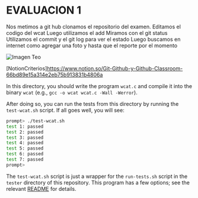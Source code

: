 <h1>EVALUACION 1</h1>

<p>Nos metimos a git hub
clonamos el repositorio del examen.
Editamos el codigo del wcat
Luego utilizamos el add
Miramos con el git status 
Utilizamos el commit y el git log para ver el estado 
Luego buscamos en internet como agregar una foto 
y hasta que el reporte por el momento   </p>

![Imagen Teo](https://user-images.githubusercontent.com/111305370/184696346-23661bb1-0b1d-4bc1-899d-026ebeddb3ae.jpg)

[NotionCriterios]https://www.notion.so/Git-Github-y-Github-Classroom-66bd89e15a314e2eb75b913831b4806a


In this directory, you should write the program `wcat.c` and compile it into
the binary `wcat` (e.g., `gcc -o wcat wcat.c -Wall -Werror`).

After doing so, you can run the tests from this directory by running the
`test-wcat.sh` script. If all goes well, you will see:

```sh
prompt> ./test-wcat.sh
test 1: passed
test 2: passed
test 3: passed
test 4: passed
test 5: passed
test 6: passed
test 7: passed
prompt>
```

The `test-wcat.sh` script is just a wrapper for the `run-tests.sh` script in
the `tester` directory of this repository. This program has a few options; see
the relevant
[README](https://github.com/remzi-arpacidusseau/ostep-projects/blob/master/tester/README.md)
for details.



